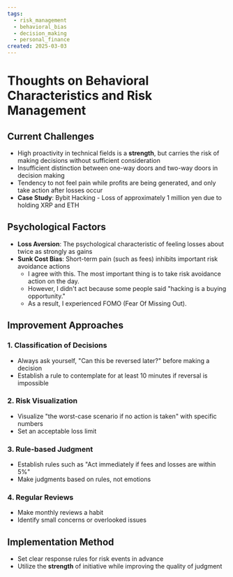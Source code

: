 ```yaml
---
tags:
  - risk_management
  - behavioral_bias
  - decision_making
  - personal_finance
created: 2025-03-03
---
```


# Thoughts on Behavioral Characteristics and Risk Management

## Current Challenges
- High proactivity in technical fields is a **strength**, but carries the risk of making decisions without sufficient consideration
- Insufficient distinction between one-way doors and two-way doors in decision making
- Tendency to not feel pain while profits are being generated, and only take action after losses occur
- **Case Study**: Bybit Hacking - Loss of approximately 1 million yen due to holding XRP and ETH

## Psychological Factors
- **Loss Aversion**: The psychological characteristic of feeling losses about twice as strongly as gains
- **Sunk Cost Bias**: Short-term pain (such as fees) inhibits important risk avoidance actions
  - I agree with this. The most important thing is to take risk avoidance action on the day.
  - However, I didn't act because some people said "hacking is a buying opportunity."
  - As a result, I experienced FOMO (Fear Of Missing Out).

## Improvement Approaches

### 1. Classification of Decisions
- Always ask yourself, "Can this be reversed later?" before making a decision
- Establish a rule to contemplate for at least 10 minutes if reversal is impossible

### 2. Risk Visualization
- Visualize "the worst-case scenario if no action is taken" with specific numbers
- Set an acceptable loss limit

### 3. Rule-based Judgment
- Establish rules such as "Act immediately if fees and losses are within 5%"
- Make judgments based on rules, not emotions

### 4. Regular Reviews
- Make monthly reviews a habit
- Identify small concerns or overlooked issues

## Implementation Method
- Set clear response rules for risk events in advance
- Utilize the **strength** of initiative while improving the quality of judgment 